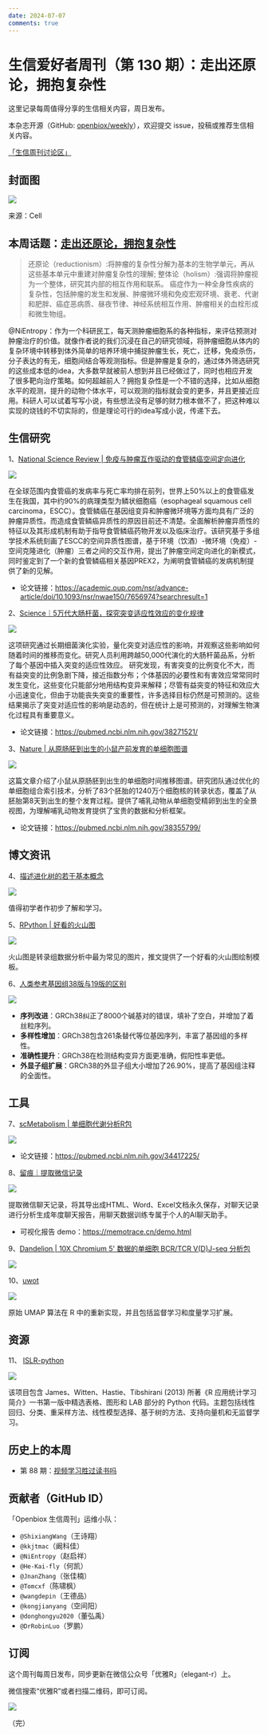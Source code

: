 ```yaml
---
date: 2024-07-07
comments: true
---
```

# 生信爱好者周刊（第 130 期）：走出还原论，拥抱复杂性

这里记录每周值得分享的生信相关内容，周日发布。

本杂志开源（GitHub: [openbiox/weekly](https://github.com/openbiox/weekly "openbiox/weekly")），欢迎提交 issue，投稿或推荐生信相关内容。

[「生信周刊讨论区」](https://github.com/openbiox/weekly/discussions "「生信周刊讨论区」")

## 封面图

![](https://files.mdnice.com/user/34023/8b8d419a-110f-471f-9562-3d2f2ff7de4b.png)


来源：Cell
## 本周话题：[走出还原论，拥抱复杂性](https://mp.weixin.qq.com/s/6yM1c55URiW8LY3xmNXgPA)
>还原论（reductionism）:将肿瘤的复杂性分解为基本的生物学单元，再从这些基本单元中重建对肿瘤复杂性的理解;
>整体论（holism）:强调将肿瘤视为一个整体，研究其内部的相互作用和联系。
>癌症作为一种全身性疾病的复杂性，包括肿瘤的发生和发展、肿瘤微环境和免疫宏观环境、衰老、代谢和肥胖、癌症恶病质、昼夜节律、神经系统相互作用、肿瘤相关的血栓形成和微生物组。

@NiEntropy：作为一个科研民工，每天测肿瘤细胞系的各种指标，来评估预测对肿瘤治疗的价值。就像作者说的我们沉浸在自己的研究领域，将肿瘤细胞从体内的复杂环境中转移到体外简单的培养环境中捕捉肿瘤生长，死亡，迁移，免疫杀伤，分子表达的有无，细胞间结合等观测指标。但是肿瘤是复杂的，通过体外筛选研究的这些成本低的idea，大多数早就被前人想到并且已经做过了，同时也相应开发了很多靶向治疗策略。如何超越前人？拥抱复杂性是一个不错的选择，比如从细胞水平的观测，提升的动物个体水平，可以观测的指标就会变的更多，并且更接近应用。科研人可以试着写写小说，有些想法没有足够的财力根本做不了，把这种难以实现的烧钱的不切实际的，但是理论可行的idea写成小说，传递下去。


## 生信研究
1、[National Science Review | 免疫与肿瘤互作驱动的食管鳞癌空间定向进化](https://mp.weixin.qq.com/s/oyTS0XgwI3KqkFCRTsnPEQ)

![](https://files.mdnice.com/user/34023/2a3a5b93-b482-4aad-903a-be0d733c218a.png)

在全球范围内食管癌的发病率与死亡率均排在前列，世界上50%以上的食管癌发生在我国，其中约90%的病理类型为鳞状细胞癌（esophageal squamous cell carcinoma，ESCC）。食管鳞癌在基因组变异和肿瘤微环境等方面均具有广泛的肿瘤异质性。而造成食管鳞癌异质性的原因目前还不清楚。全面解析肿瘤异质性的特征以及其形成机制有助于指导食管鳞癌药物开发以及临床治疗。该研究基于多组学技术系统刻画了ESCC的空间异质性图谱，基于环境（饮酒）-微环境（免疫）-空间克隆进化（肿瘤）三者之间的交互作用，提出了肿瘤空间定向进化的新模式，同时鉴定到了一个新的食管鳞癌相关基因PREX2，为阐明食管鳞癌的发病机制提供了新的见解。

- 论文链接：https://academic.oup.com/nsr/advance-article/doi/10.1093/nsr/nwae150/7656974?searchresult=1

2、[Science｜5万代大肠杆菌，探究突变适应性效应的变化规律](https://mp.weixin.qq.com/s/vVFgtcqRSDosRxYwIgei8w)

![](https://files.mdnice.com/user/34023/2967cdcf-5172-4d1d-be88-417970b5282b.png)

这项研究通过长期细菌演化实验，量化突变对适应性的影响，并观察这些影响如何随着时间的推移而变化。研究人员利用跨越50,000代演化的大肠杆菌品系，分析了每个基因中插入突变的适应性效应。
研究发现，有害突变的比例变化不大，而有益突变的比例急剧下降，接近指数分布；个体基因的必要性和有害效应常常同时发生变化，这些变化只能部分地用结构变异来解释；尽管有益突变的特征和效应大小迅速变化，但由于功能丧失突变的重要性，许多选择目标仍然是可预测的。这些结果揭示了突变对适应性的影响是动态的，但在统计上是可预测的，对理解生物演化过程具有重要意义。
- 论文链接：https://pubmed.ncbi.nlm.nih.gov/38271521/

3、[Nature | 从原肠胚到出生的小鼠产前发育的单细胞图谱](https://mp.weixin.qq.com/s/gH5yVlP8MUxOkI0XF7nr1A)

![](https://files.mdnice.com/user/34023/4f96a21c-62c6-4b6f-980c-921d8e4e907b.png)

这篇文章介绍了小鼠从原肠胚到出生的单细胞时间推移图谱。研究团队通过优化的单细胞组合索引技术，分析了83个胚胎的1240万个细胞核的转录状态，覆盖了从胚胎第8天到出生的整个发育过程。提供了哺乳动物从单细胞受精卵到出生的全景视图，为理解哺乳动物发育提供了宝贵的数据和分析框架。

- 论文链接：https://pubmed.ncbi.nlm.nih.gov/38355799/

## 博文资讯

4、[描述进化树的若干基本概念](https://mp.weixin.qq.com/s/YmA8LMyW1Xdx-cLJDN2aYg)


![](https://files.mdnice.com/user/34023/10daa868-b818-4c32-9673-11b56acbb327.png)

值得初学者作初步了解和学习。

5、[RPython | 好看的火山图](https://mp.weixin.qq.com/s/TN-yuIAYTZW0HxFSlniFbw)

![](https://files.mdnice.com/user/34023/ffb009b1-bf7c-40c6-a87e-b468574984c1.png)

火山图是转录组数据分析中最为常见的图片，推文提供了一个好看的火山图绘制模板。

6、[人类参考基因组38版与19版的区别](https://mp.weixin.qq.com/s/5Pve36EQ0IkIcVhJQsUuGQ)

![](https://files.mdnice.com/user/34023/2e20c32b-8f12-43d3-983f-2e417b1f3f9a.png)

- **序列改进**：GRCh38纠正了8000个碱基对的错误，填补了空白，并增加了着丝粒序列。
- **多样性增加**：GRCh38包含261条替代等位基因序列，丰富了基因组的多样性。
- **准确性提升**：GRCh38在检测结构变异方面更准确，假阳性率更低。
- **外显子组扩展**：GRCh38的外显子组大小增加了26.90%，提高了基因组注释的全面性。


## 工具
7、[scMetabolism | 单细胞代谢分析R包](https://github.com/wu-yc/scMetabolism "scMetabolism | 单细胞代谢分析R包")


![](https://files.mdnice.com/user/34023/333ec2b6-a1da-49de-9b0f-d6cefd9d18b9.png)


- 论文链接：https://pubmed.ncbi.nlm.nih.gov/34417225/

8、[留痕｜提取微信记录](https://github.com/LC044/WeChatMsg "留痕｜提取微信记录")

![](https://files.mdnice.com/user/34023/ceaca453-d746-4a71-b753-cac27e802bee.png)

提取微信聊天记录，将其导出成HTML、Word、Excel文档永久保存，对聊天记录进行分析生成年度聊天报告，用聊天数据训练专属于个人的AI聊天助手。

- 可视化报告 demo：https://memotrace.cn/demo.html

9、[Dandelion |  10X Chromium 5' 数据的单细胞 BCR/TCR V(D)J-seq 分析包](https://github.com/zktuong/dandelion "Dandelion |  10X Chromium 5' 数据的单细胞 BCR/TCR V(D)J-seq 分析包")


![](https://files.mdnice.com/user/34023/b16ca670-c50b-4bc3-989f-b9d03325755a.png)


10、[uwot](https://github.com/jlmelville/uwot?tab=readme-ov-file "uwot")

![](https://files.mdnice.com/user/34023/bfdefbf7-a1b6-4027-9a70-a7cd1fb9f93b.png)

原始 UMAP 算法在 R 中的重新实现，并且包括监督学习和度量学习扩展。
## 资源
11、 [ISLR-python](https://github.com/JWarmenhoven/ISLR-python?tab=readme-ov-file "ISLR-python")

![](https://files.mdnice.com/user/34023/b8e416d0-4eae-4c68-88b7-ce6161058af2.png)


该项目包含 James、Witten、Hastie、Tibshirani (2013) 所著《R 应用统计学习简介》一书第一版中精选表格、图形和 LAB 部分的 Python 代码。主题包括线性回归、分类、重采样方法、线性模型选择、基于树的方法、支持向量机和无监督学习。

## 历史上的本周
- 第 88 期：[视频学习胜过读书吗](https://mp.weixin.qq.com/s/oGzJ4i9QxEM5GbBhNgsl6w)

## 贡献者（GitHub ID）

「Openbiox 生信周刊」运维小队：

- `@ShixiangWang`（王诗翔）
- `@kkjtmac`（阚科佳）
- `@NiEntropy`（赵启祥）
- `@He-Kai-fly`（何凯）
- `@JnanZhang`（张佳楠）
- `@Tomcxf`（陈啸枫）
- `@wangdepin`（王德品）
- `@kongjianyang`（空间阳）
- `@donghongyu2020`（董弘禹）
- `@DrRobinLuo`（罗鹏）

## 订阅

这个周刊每周日发布，同步更新在微信公众号「优雅R」（elegant-r）上。

微信搜索“优雅R”或者扫描二维码，即可订阅。

![](https://cdn.nlark.com/yuque/0/2022/png/471931/1648306398708-897e7ad4-6008-40f8-9200-ddee834b09a7.png)

（完）